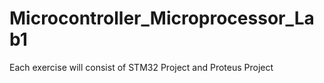 # Microcontroller_Microprocessor_Lab1
Each exercise will consist of STM32 Project and Proteus Project
